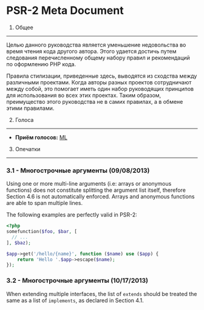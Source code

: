 PSR-2 Meta Document
===================

1. Общее
--------

Целью данного руководства является уменьшение недовольства во время чтения кода
другого автора. Этого удается достичь путем следования перечисленному общему
набору правил и рекомендаций по оформлению PHP кода.

Правила стилизации, приведенные здесь, выводятся из сходства между различными
проектами. Когда авторы разных проектов сотрудничают между собой, это помогает
иметь один набор руководящих принципов для использования во всех этих проектах.
Таким образом, преимущество этого руководства не в самих правилах, а в обмене
этими правилами.


2. Голоса
---------

- **Приём голосов:** [ML](https://groups.google.com/d/msg/php-fig/c-QVvnZdMQ0/TdDMdzKFpdIJ)


3. Опечатки
-----------

### 3.1 - Многострочные аргументы (09/08/2013)

Using one or more multi-line arguments (i.e: arrays or anonymous functions) does not constitute 
splitting the argument list itself, therefore Section 4.6 is not automatically enforced. Arrays and anonymous 
functions are able to span multiple lines.

The following examples are perfectly valid in PSR-2:

```php
<?php
somefunction($foo, $bar, [
  // ...
], $baz);

$app->get('/hello/{name}', function ($name) use ($app) { 
    return 'Hello '.$app->escape($name); 
});
```

### 3.2 - Многострочные аргументы (10/17/2013)

When extending multiple interfaces, the list of `extends` should be treated the same as a list
of `implements`, as declared in Section 4.1.

